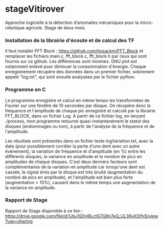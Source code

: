 # stageVitirover
Approche logicielle à la détection d’anomalies mécaniques pour la micro-robotique agricole. Stage de deux mois.

### Installation de la librairie d'écoute et de calcul des TF
Il faut installer FFT Block : https://github.com/hosackm/FFT_Block
et remplacer les fichiers main.c, fft_block.c, fft_block.h par ceux qui sont fournis sur ce github. Les différences sont minimes. GNU plot est notamment enlevé pour diminuer la consommation d'énergie.
Chaque enregistrement récupère des données dans un premier fichier, sobrement appelé "log.txt", qui sont ensuite analysées par le fichier python.

### Programme en C
Le programme enregistre et calcul en même temps les transformées de Fourier sur une fenêtre de 10 secondes par disque. On récupère donc la fréquence et l'amplitude de chaque pic enregistré et calculé par la librairie FFT_BLOCK, dans un fichier Log. A partir de ce fichier log, en lançant ./process, mon programme retourne quasi-instantanément le statut des disques (endommagés ou non), à partir de l'analyse de la fréquence et de l'amplitude. 

Les résultats sont présentés dans un fichier texte logVariation.txt, avec la date (pour possiblement corréler la perte d'une dent avec un autre évènement), la variation de fréquence et d'amplitude (en %) entre les différents disques, la variance en amplitude et le nombre de pics en amplitudes de chaque disques. C'est deux derniers facteurs sont complémentaires de la variation en amplitude car lorsqu'une dent est cassée, le signal émis par le disque est très bruité (augmentation du nombre de pics en amplitude), et l'amplitude est bien plus forte (augmentation > 10%), causant dans le même temps une augmentation de la variance en amplitude.

### Rapport de Stage
Rapport de Stage disponible à ce lien : https://drive.google.com/file/d/1JbJ1Q1nl8LctG7Q9n7eQ_UL36xXSfhj5/view?usp=sharing
